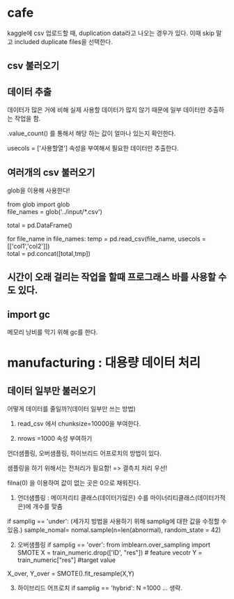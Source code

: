 # cafe
kaggle에 csv 업로드할 때,  duplication data라고 나오는 경우가 있다. 이때 skip 말고 included duplicate files을 선택한다.   

##  csv 불러오기

## 데이터 추출
데이터가 많은 거에 비해 실제 사용할 데이터가 많지 않기 때문에 일부 데이터만 추출하는 작업을 함.

.value_count() 를 통해서 해당 하는 값이 얼마나 있는지 확인한다.  

usecols = ['사용할열']  속성을 부여해서 필요한 데이터만 추출한다.  

## 여러개의 csv 불러오기
glob을 이용해 사용한다! 

from glob import glob  
file_names = glob('../input/*.csv')  

total = pd.DataFrame()

for file_name in file_names:
  temp = pd.read_csv(file_name, usecols = [['col1','col2']])  
  total = pd.concat([total,tmp])

## 시간이 오래 걸리는 작업을 할때 프로그래스 바를 사용할 수도 있다.  

## import gc
메모리 낭비를 막기 위해 gc를 한다.  

# manufacturing : 대용량 데이터 처리

## 데이터 일부만 불러오기
어떻게 데이터를 줄일까?(데이터 일부만 쓰는 방법)
1.  read_csv 에서 chunksize=10000을 부여한다.

2. nrows =1000 속성 부여하기 

언더샘플링, 오버샘플링, 하이브리드 어프로치의 방법이 있다.   

샘플링을 하기 위해서는 전처리가 필요함!  => 결측치 처리 우선!  

filna(0) 을 이용하여 값이 없는 곳은 0으로 채워진다.  

1. 언더샘플링 : 메이저리티 클래스(데이터가많은) 수를 마이너리티클래스(데이터가적은)에 개수를 맞춤

if samplig == 'under': (세가지 방법을 사용하기 위해 samplig에 대한 값을 수정할 수 있음.)
  sample_nomal= nomal.sample(n=len(abnormal), random_state = 42)


2. 오버샘플링
if samplig == 'over':
  from imblearn.over_sampling import SMOTE
  X = train_numeric.drop(['ID', "res"]) # feature vecotr
  Y = train_numeric["res"] #target value

  X_over, Y_over = SMOTE().fit_resample(X,Y)
  
3. 하이브리드 어프로치
if samplig == 'hybrid':
  N =1000 ... 생략. 